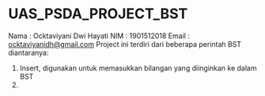 # UAS_PSDA_PROJECT_BST
Nama  : Ocktaviyani Dwi Hayati
NIM   : 1901512018
Email : ocktaviyanidh@gmail.com
Project ini terdiri dari beberapa perintah BST diantaranya:
1. Insert, digunakan untuk memasukkan bilangan yang diinginkan ke dalam BST
2.
